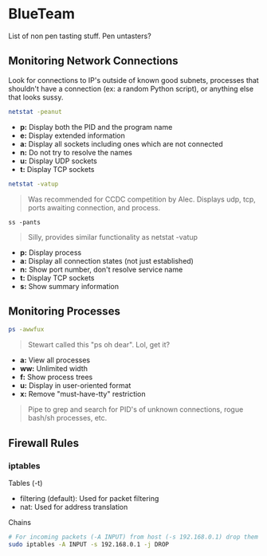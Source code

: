 # BlueTeam
List of non pen tasting stuff. Pen untasters?

## Monitoring Network Connections
Look for connections to IP's outside of known good subnets, processes that shouldn't have a connection (ex: a random Python script), or anything else that looks sussy.

```bash
netstat -peanut
```
- **p:** Display both the PID and the program name
- **e:** Display extended information
- **a:** Display all sockets including ones which are not connected
- **n:** Do not try to resolve the names
- **u:** Display UDP sockets
- **t:** Display TCP sockets

```bash
netstat -vatup 
```
> Was recommended for CCDC competition by Alec. Displays udp, tcp, ports awaiting connection, and process. 
```
ss -pants
```
> Silly, provides similar functionality as netstat -vatup
- **p:** Display process
- **a:** Display all connection states (not just established)
- **n:** Show port number, don't resolve service name
- **t:** Display TCP sockets
- **s:** Show summary information

## Monitoring Processes
```bash
ps -awwfux
```
> Stewart called this "ps oh dear". Lol, get it?
- **a:** View all processes
- **ww:** Unlimited width
- **f:** Show process trees
- **u:** Display in user-oriented format
- **x:** Remove "must-have-tty" restriction
> Pipe to grep and search for PID's of unknown connections, rogue bash/sh processes, etc.

## Firewall Rules
### iptables
Tables (-t)
- filtering (default): Used for packet filtering
- nat: Used for address translation

Chains
```bash
# For incoming packets (-A INPUT) from host (-s 192.168.0.1) drop them (-j DROP)
sudo iptables -A INPUT -s 192.168.0.1 -j DROP
```
